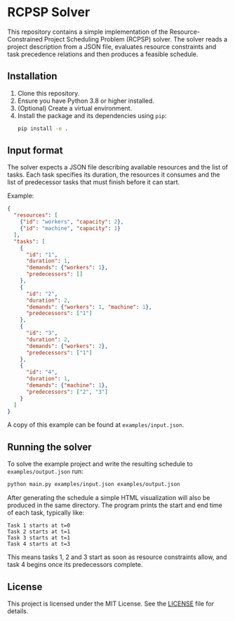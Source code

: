 # RCPSP Solver

This repository contains a simple implementation of the Resource-Constrained Project Scheduling Problem (RCPSP) solver. The solver reads a project description from a JSON file, evaluates resource constraints and task precedence relations and then produces a feasible schedule.

## Installation

1. Clone this repository.
2. Ensure you have Python 3.8 or higher installed.
3. (Optional) Create a virtual environment.
4. Install the package and its dependencies using `pip`:
   ```bash
   pip install -e .
   ```

## Input format

The solver expects a JSON file describing available resources and the list of tasks. Each task specifies its duration, the resources it consumes and the list of predecessor tasks that must finish before it can start.

Example:

```json
{
  "resources": [
    {"id": "workers", "capacity": 2},
    {"id": "machine", "capacity": 1}
  ],
  "tasks": [
    {
      "id": "1",
      "duration": 1,
      "demands": {"workers": 1},
      "predecessors": []
    },
    {
      "id": "2",
      "duration": 2,
      "demands": {"workers": 1, "machine": 1},
      "predecessors": ["1"]
    },
    {
      "id": "3",
      "duration": 2,
      "demands": {"workers": 2},
      "predecessors": ["1"]
    },
    {
      "id": "4",
      "duration": 1,
      "demands": {"machine": 1},
      "predecessors": ["2", "3"]
    }
  ]
}
```

A copy of this example can be found at `examples/input.json`.

## Running the solver

To solve the example project and write the resulting schedule to `examples/output.json` run:

```bash
python main.py examples/input.json examples/output.json
```

After generating the schedule a simple HTML visualization will also be produced in the same directory.  The program prints the start and end time of each task, typically like:

```
Task 1 starts at t=0
Task 2 starts at t=1
Task 3 starts at t=1
Task 4 starts at t=3
```

This means tasks 1, 2 and 3 start as soon as resource constraints allow, and task 4 begins once its predecessors complete.

## License

This project is licensed under the MIT License. See the [LICENSE](LICENSE) file for details.

